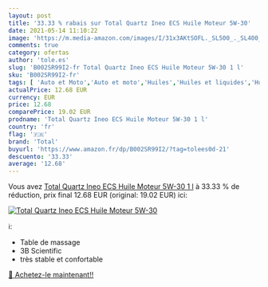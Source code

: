 ```yaml
---
layout: post
title: '33.33 % rabais sur Total Quartz Ineo ECS Huile Moteur 5W-30'
date: 2021-05-14 11:10:22
image: 'https://m.media-amazon.com/images/I/31x3AKtSOFL._SL500_._SL400_.jpg'
comments: true
category: ofertas
author: 'tole.es'
slug: 'B002SR99I2-fr Total Quartz Ineo ECS Huile Moteur 5W-30 1 l'
sku: 'B002SR99I2-fr'
tags: [ 'Auto et Moto','Auto et moto','Huiles','Huiles et liquides','Huiles moteur pour auto','total', ]
actualPrice: 12.68 EUR
currency: EUR
price: 12.68
comparePrice: 19.02 EUR
prodname: 'Total Quartz Ineo ECS Huile Moteur 5W-30 1 l'
country: 'fr'
flag: '🇫🇷'
brand: 'Total'
buyurl: 'https://www.amazon.fr/dp/B002SR99I2/?tag=tolees0d-21'
descuento: '33.33'
average: '12.68'
---
```


Vous avez [Total Quartz Ineo ECS Huile Moteur 5W-30 1 l](https://www.amazon.fr/dp/B002SR99I2/?tag=tolees0d-21)  à  33.33 % de réduction, prix final  12.68 EUR (original: 19.02 EUR) ici:

[![Total Quartz Ineo ECS Huile Moteur 5W-30](https://m.media-amazon.com/images/I/31x3AKtSOFL._SL500_._SL400_.jpg)](https://www.amazon.fr/dp/B002SR99I2/?tag=tolees0d-21)

ℹ️:

- Table de massage
- 3B Scientific
- très stable et confortable

[🛒 Achetez-le maintenant!!](https://www.amazon.fr/dp/B002SR99I2/?tag=tolees0d-21)
